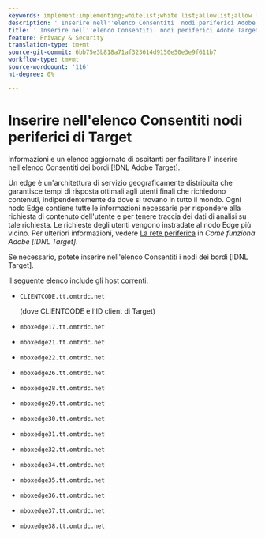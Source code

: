 ```yaml
---
keywords: implement;implementing;whitelist;white list;allowlist;allow list;edge;edges
description: ' Inserire nell''elenco Consentiti  nodi periferici Adobe Target'
title: ' Inserire nell''elenco Consentiti  nodi periferici Adobe Target'
feature: Privacy & Security
translation-type: tm+mt
source-git-commit: 6bb75e3b818a71af323614d9150e50e3e9f611b7
workflow-type: tm+mt
source-wordcount: '116'
ht-degree: 0%

---
```



#  Inserire nell&#39;elenco Consentiti nodi periferici di Target

Informazioni e un elenco aggiornato di ospitanti per facilitare l&#39; inserire nell&#39;elenco Consentiti dei bordi [!DNL Adobe Target].

Un edge è un&#39;architettura di servizio geograficamente distribuita che garantisce tempi di risposta ottimali agli utenti finali che richiedono contenuti, indipendentemente da dove si trovano in tutto il mondo. Ogni nodo Edge contiene tutte le informazioni necessarie per rispondere alla richiesta di contenuto dell&#39;utente e per tenere traccia dei dati di analisi su tale richiesta. Le richieste degli utenti vengono instradate al nodo Edge più vicino. Per ulteriori informazioni, vedere [La rete periferica](/help/c-intro/how-target-works.md#concept_0AE2ED8E9DE64288A8B30FCBF1040934) in *Come funziona  Adobe [!DNL Target]*.

Se necessario, potete  inserire nell&#39;elenco Consentiti i nodi dei bordi [!DNL Target].

Il seguente elenco include gli host correnti:

* `CLIENTCODE.tt.omtrdc.net`

   (dove CLIENTCODE è l&#39;ID client di Target)

* `mboxedge17.tt.omtrdc.net`
* `mboxedge21.tt.omtrdc.net`
* `mboxedge22.tt.omtrdc.net`
* `mboxedge26.tt.omtrdc.net`
* `mboxedge28.tt.omtrdc.net`
* `mboxedge29.tt.omtrdc.net`
* `mboxedge30.tt.omtrdc.net`
* `mboxedge31.tt.omtrdc.net`
* `mboxedge32.tt.omtrdc.net`
* `mboxedge34.tt.omtrdc.net`
* `mboxedge35.tt.omtrdc.net`
* `mboxedge36.tt.omtrdc.net`
* `mboxedge37.tt.omtrdc.net`
* `mboxedge38.tt.omtrdc.net`